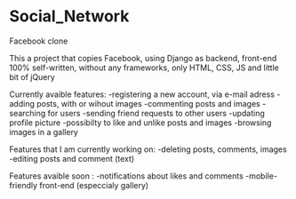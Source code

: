 # Social_Network
Facebook clone

This a project that copies Facebook, using Django as backend, front-end 100% self-written, without any frameworks, only HTML, CSS, JS and little bit of jQuery

Currently avaible features:
-registering a new account, via e-mail adress
-adding posts, with or wihout images
-commenting posts and images
-searching for users
-sending friend requests to other users
-updating profile picture
-possibilty to like and unlike posts and images
-browsing images in a gallery

Features that I am currently working on:
-deleting posts, comments, images
-editing posts and comment (text)



Features avaible soon :
-notifications about likes and comments
-mobile-friendly front-end (especcialy gallery)
